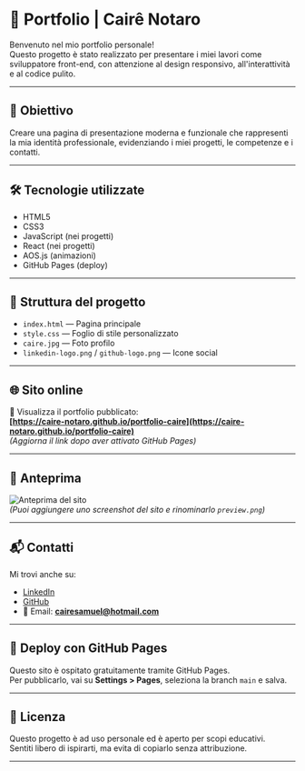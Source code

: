 # 🌟 Portfolio | Cairê Notaro

Benvenuto nel mio portfolio personale!  
Questo progetto è stato realizzato per presentare i miei lavori come sviluppatore front-end, con attenzione al design responsivo, all'interattività e al codice pulito.

---

## 🎯 Obiettivo

Creare una pagina di presentazione moderna e funzionale che rappresenti la mia identità professionale, evidenziando i miei progetti, le competenze e i contatti.

---

## 🛠️ Tecnologie utilizzate

- HTML5  
- CSS3  
- JavaScript (nei progetti)  
- React (nei progetti)  
- AOS.js (animazioni)  
- GitHub Pages (deploy)

---

## 📂 Struttura del progetto

- `index.html` — Pagina principale  
- `style.css` — Foglio di stile personalizzato  
- `caire.jpg` — Foto profilo  
- `linkedin-logo.png` / `github-logo.png` — Icone social

---

## 🌐 Sito online

🔗 Visualizza il portfolio pubblicato:  
**[https://caire-notaro.github.io/portfolio-caire](https://caire-notaro.github.io/portfolio-caire)**  
*(Aggiorna il link dopo aver attivato GitHub Pages)*

---

## 📸 Anteprima

![Anteprima del sito](preview.png)  
*(Puoi aggiungere uno screenshot del sito e rinominarlo `preview.png`)*

---

## 📬 Contatti

Mi trovi anche su:

- [LinkedIn](https://linkedin.com/in/caire-notaro)  
- [GitHub](https://github.com/caire-notaro)  
- 📧 Email: **cairesamuel@hotmail.com**

---

## 🚀 Deploy con GitHub Pages

Questo sito è ospitato gratuitamente tramite GitHub Pages.  
Per pubblicarlo, vai su **Settings > Pages**, seleziona la branch `main` e salva.

---

## 📄 Licenza

Questo progetto è ad uso personale ed è aperto per scopi educativi.  
Sentiti libero di ispirarti, ma evita di copiarlo senza attribuzione.

---
